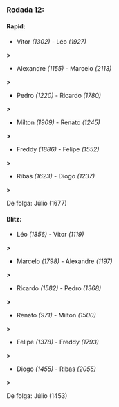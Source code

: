 ### Rodada 12:

#### Rapid:

* Vitor *(1302)*     -     Léo *(1927)*

 **>** 
* Alexandre *(1155)*     -     Marcelo *(2113)*

 **>** 
* Pedro *(1220)*     -     Ricardo *(1780)*

 **>** 
* Milton *(1909)*     -     Renato *(1245)*

 **>** 
* Freddy *(1886)*     -     Felipe *(1552)*

 **>** 
* Ribas *(1623)*     -     Diogo *(1237)*

 **>** 

De folga: Júlio (1677)

#### Blitz:

* Léo *(1856)*     -     Vitor *(1119)*

 **>** 
* Marcelo *(1798)*     -     Alexandre *(1197)*

 **>** 
* Ricardo *(1582)*     -     Pedro *(1368)*

 **>** 
* Renato *(971)*     -     Milton *(1500)*

 **>** 
* Felipe *(1378)*     -     Freddy *(1793)*

 **>** 
* Diogo *(1455)*     -     Ribas *(2055)*

 **>** 

De folga: Júlio (1453)

